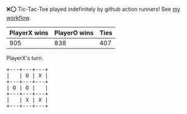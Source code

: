 :x::o: Tic-Tac-Toe played indefinitely by github action runners! See [my workflow](.github/workflows/play.yaml).

|PlayerX wins|PlayerO wins|Ties|
|-|-|-|
|905|838|407|

PlayerX's turn.

<pre>
+---+---+---+
|   | O | X |
+---+---+---+
| O | O |   |
+---+---+---+
|   | X | X |
+---+---+---+
</pre>